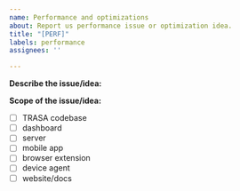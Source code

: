 ```yaml
---
name: Performance and optimizations
about: Report us performance issue or optimization idea.
title: "[PERF]"
labels: performance
assignees: ''

---
```


**Describe the issue/idea:**


**Scope of the issue/idea:**

- [ ] TRASA codebase
- [ ] dashboard
- [ ] server
- [ ] mobile app
- [ ] browser extension
- [ ] device agent 
- [ ] website/docs
